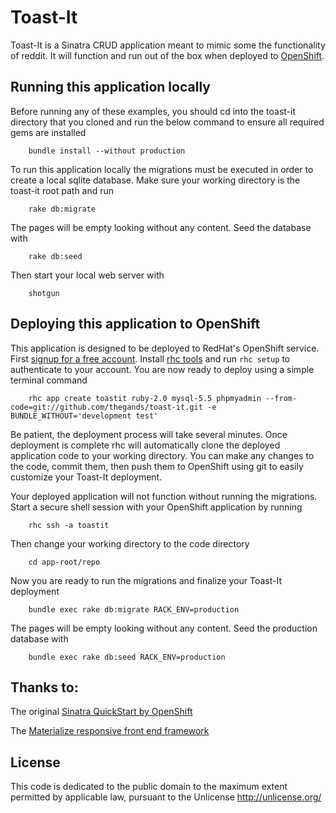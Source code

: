 Toast-It
====================

Toast-It is a Sinatra CRUD application meant to mimic some the functionality of reddit. It will function and run out of the box when deployed to [OpenShift](https://www.openshift.com/).


Running this application locally
----------------------------------

Before running any of these examples, you should cd into the toast-it directory that you cloned and run the below command to ensure all required gems are installed

		bundle install --without production

To run this application locally the migrations must be executed in order to create a local sqlite database. Make sure your working directory is the toast-it root path and run

		rake db:migrate

The pages will be empty looking without any content. Seed the database with

		rake db:seed

Then start your local web server with

		shotgun

Deploying this application to OpenShift
----------------------------------

This application is designed to be deployed to RedHat's OpenShift service. First [signup for a free account](https://www.openshift.com/app/account/new). Install [rhc tools](https://developers.openshift.com/en/getting-started-osx.html#client-tools) and run `rhc setup` to authenticate to your account. You are now ready to deploy using a simple terminal command

		rhc app create toastit ruby-2.0 mysql-5.5 phpmyadmin --from-code=git://github.com/thegands/toast-it.git -e BUNDLE_WITHOUT='development test'

Be patient, the deployment process will take several minutes. Once deployment is complete rhc will automatically clone the deployed application code to your working directory. You can make any changes to the code, commit them, then push them to OpenShift using git to easily customize your Toast-It deployment.

Your deployed application will not function without running the migrations. Start a secure shell session with your OpenShift application by running

		rhc ssh -a toastit

Then change your working directory to the code directory

		cd app-root/repo

Now you are ready to run the migrations and finalize your Toast-It deployment

		bundle exec rake db:migrate RACK_ENV=production

The pages will be empty looking without any content. Seed the production database with

		bundle exec rake db:seed RACK_ENV=production



Thanks to:
-------

The original [Sinatra QuickStart by OpenShift](https://hub.openshift.com/quickstarts/118-sinatra)

The [Materialize responsive front end framework](http://materializecss.com/)



License
-------

This code is dedicated to the public domain to the maximum extent
permitted by applicable law, pursuant to the Unlicense
http://unlicense.org/
